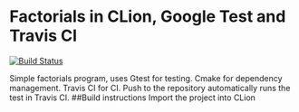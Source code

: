 # Factorials in CLion, Google Test and Travis CI 
[![Build Status](https://travis-ci.org/csc415-03-fall-2016/factorials-cpp-gtest-travisci.svg?branch=master)](https://travis-ci.org/csc415-03-fall-2016/factorials-cpp-gtest-travisci)

Simple factorials program, uses Gtest for testing. Cmake for dependency management. Travis CI for CI.
Push to the repository automatically runs the test in Travis CI.
##Build instructions
Import the project into CLion
